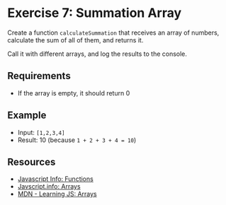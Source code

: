 # Exercise 7: Summation Array

Create a function `calculateSummation` that receives an array of numbers,
calculate the sum of all of them, and returns it.

Call it with different arrays, and log the results to the console.

## Requirements

- If the array is empty, it should return 0

## Example

- Input: `[1,2,3,4]`
- Result: 10 (because `1 + 2 + 3 + 4 = 10`)

## Resources

- [Javascript Info: Functions](https://javascript.info/function-basics)
- [Javscript.info: Arrays](https://javascript.info/array)
- [MDN - Learning JS: Arrays](https://developer.mozilla.org/en-US/docs/Learn/JavaScript/First_steps/Arrays)
